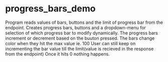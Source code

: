 # progress_bars_demo

Program reads values of bars, buttons and the limit of progress bar from the endpoint.
Creates progress bars, buttons and a dropdown-menu for selection of which progress bar to modify dynamically.
The progress bars increment or decrement based on the buuton pressed. 
The bars change color when they hit the max value ie. 100
User can still keep on incrementing the bar value till the limit(value is recieved in the response from the endpoint)
Once it hits 0 nothing happens. 
